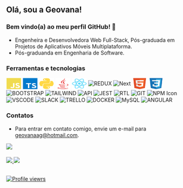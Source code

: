 ## Olá, sou a Geovana! 

### Bem vindo(a) ao meu perfil GitHub! 👋

- Engenheira e Desenvolvedora Web Full-Stack, Pós-graduada em Projetos de Aplicativos Móveis Multiplataforma.
- Pós-graduanda em Engenharia de Software.

### Ferramentas e tecnologias

<div style="display: inline_block">
  <img align="center" alt="Js" height="30" width="40" src="https://raw.githubusercontent.com/devicons/devicon/master/icons/javascript/javascript-plain.svg">
   <img align="center" alt="Typescript" height="30" width="40" src="https://raw.githubusercontent.com/devicons/devicon/master/icons/typescript/typescript-plain.svg">
   <img align="center" alt="Python" height="30" width="40" src="https://raw.githubusercontent.com/devicons/devicon/master/icons/python/python-plain.svg">
   <img align="center" alt="Java" height="30" width="40" src="https://raw.githubusercontent.com/devicons/devicon/master/icons/java/java-plain.svg">
  <img align="center" alt="React" height="30" width="40" src="https://raw.githubusercontent.com/devicons/devicon/master/icons/react/react-original.svg">
    <img align="center" alt="REDUX" height="30" width="40" src="https://cdn.jsdelivr.net/gh/devicons/devicon/icons/redux/redux-original.svg" />
  <img align="center" alt="Next" height="50" width="50" src="https://www.creative-tim.com/assets/frameworks/icon-nextjs-552cecd0240ba0ae7b5fbf899c1ee10cd66f8c38ea6fe77233fd37ad1cff0dca.png"/>
  <img align="center" alt="HTML" height="30" width="40" src="https://raw.githubusercontent.com/devicons/devicon/master/icons/html5/html5-original.svg">
  <img align="center" alt="CSS" height="30" width="40" src="https://raw.githubusercontent.com/devicons/devicon/master/icons/css3/css3-original.svg">
    <img align="center" alt="BOOTSTRAP" height="30" width="40" src="https://cdn.jsdelivr.net/gh/devicons/devicon/icons/bootstrap/bootstrap-original.svg" />
  <img align="center" alt="TAILWIND" height="30" width="40" src="https://cdn.jsdelivr.net/gh/devicons/devicon/icons/tailwindcss/tailwindcss-plain.svg" />
  <img align="center" alt="API" height="30" width="40" src="https://w7.pngwing.com/pngs/766/445/png-transparent-application-programming-interface-computer-icons-representational-state-transfer-web-api-computer-software-others-white-text-logo-thumbnail.png">
  <img align="center" alt="JEST" height="30" width="40" src="https://cdn.jsdelivr.net/gh/devicons/devicon/icons/jest/jest-plain.svg" />
  <img align="center" alt="RTL" height="30" width="40" src="https://external-preview.redd.it/ipDqIMGooKjcZY8gvo-SKMjV23dXdO4szBpoFFsSZQA.jpg?auto=webp&s=64fa5d043dc6b4f0dc9e3b40e0b8e221ceb7af5d">
  <img align="center" alt="GIT" height="30" width="40" src="https://cdn.jsdelivr.net/gh/devicons/devicon/icons/git/git-original.svg" />
  <img align="center" alt="NPM Icon" height="30" width="40" src="https://cdn.jsdelivr.net/gh/devicons/devicon/icons/npm/npm-original-wordmark.svg" />
  <img align="center" alt="VSCODE" height="30" width="40" src="https://cdn.jsdelivr.net/gh/devicons/devicon/icons/visualstudio/visualstudio-plain.svg" />
  <img align="center" alt="SLACK" height="30" width="40" src="https://cdn.jsdelivr.net/gh/devicons/devicon/icons/slack/slack-original.svg" />
  <img align="center" alt="TRELLO" height="30" width="40" src="https://cdn.jsdelivr.net/gh/devicons/devicon/icons/trello/trello-plain.svg" />
  <img align="center" alt="DOCKER" height="30" width="40" src="https://cdn.jsdelivr.net/gh/devicons/devicon/icons/docker/docker-plain.svg" />
  <img align="center" alt="MySQL" height="30" width="40" src="https://cdn.jsdelivr.net/gh/devicons/devicon/icons/mysql/mysql-original.svg" />
  <img align="center" alt="ANGULAR" height="30" width="30" src="https://cdn.freebiesupply.com/logos/large/2x/angular-icon-1-logo-png-transparent.png"/>
</div>

### Contatos

- Para entrar em contato comigo, envie um e-mail para <geovanaag@hotmail.com>.

<div>
<a href="https://www.linkedin.com/in/geovanaaugusta/" target="_blank"><img src="https://img.shields.io/badge/-LinkedIn-%230077B5?style=for-the-badge&logo=linkedin&logoColor=white" target="_blank"></a> 
</div>
</br>

<div>
<a href="https://github.com/GeovanaAugusta">
<img height="180em" src="https://github-readme-stats.vercel.app/api?username=GeovanaAugusta&show_icons=true&theme=dracula&include_all_commits=true&count_private=true"/>
<img height="180em" src="https://github-readme-stats.vercel.app/api/top-langs/?username=GeovanaAugusta&layout=compact&langs_count=7&theme=dracula"/>
</div>
</br>

<p align="left"> <img src="https://komarev.com/ghpvc/?username=geovanaaugusta&label=Profile%20views&color=0e75b6&style=flat" alt="Profile viewrs" /> </p>
